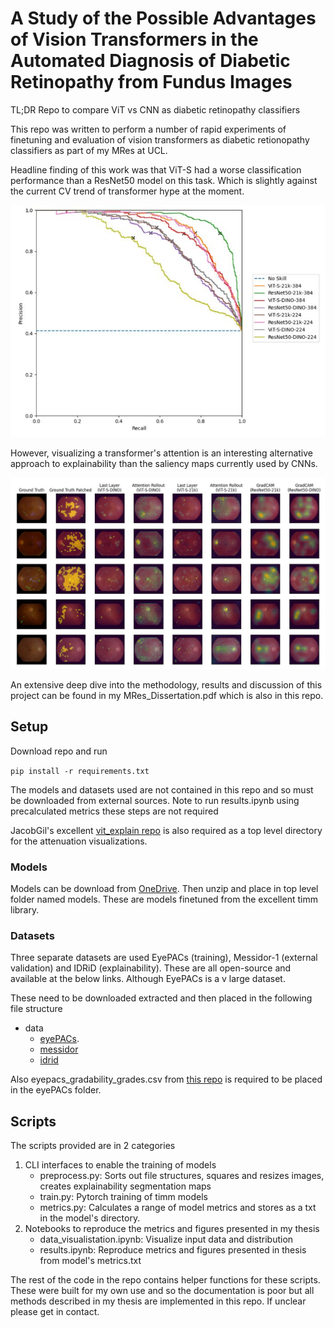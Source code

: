 # A Study of the Possible Advantages of Vision Transformers in the Automated Diagnosis of Diabetic Retinopathy from Fundus Images

TL;DR Repo to compare ViT vs CNN as diabetic retinopathy classifiers

This repo was written to perform a number of rapid experiments of finetuning and evaluation of vision transformers as diabetic retionopathy classifiers as part of my MRes at UCL.

Headline finding of this work was that ViT-S had a worse classification performance than a ResNet50 model on this task. Which is slightly against the current CV trend of transformer hype at the moment.

![Pre_Recall_Messidor.JPG](figures/Pre_Recall_Messidor.JPG?raw=true "Precision Recall Curve")

However, visualizing a transformer's attention is an interesting alternative approach to explainability than the saliency maps currently used by CNNs. 

![explain_vis.JPG](figures/explain_vis.JPG?raw=true "Explain Vis")

An extensive deep dive into the methodology, results and discussion of this project can be found in my MRes_Dissertation.pdf which is also in this repo.

## Setup

Download repo and run 

`pip install -r requirements.txt`

The models and datasets used are not contained in this repo and so must be downloaded from external sources. Note to run results.ipynb using precalculated metrics these steps are not required 

JacobGil's excellent [vit_explain repo](https://github.com/jacobgil/vit-explain) is also required as a top level directory for the attenuation visualizations.

### Models

Models can be download from [OneDrive](https://liveuclac-my.sharepoint.com/:u:/g/personal/rmhisje_ucl_ac_uk/Eb3E4zrKKQ9DvjRCCVrRFCoBniWMFYHVxqJx19QgvoIHeA?e=IWnzjC). Then unzip and place in top level folder named models.
These are models finetuned from the excellent timm library.

### Datasets

Three separate datasets are used EyePACs (training), Messidor-1 (external validation) and IDRiD (explainability). These are all open-source and available at the below links. Although EyePACs is a v large dataset. 


These need to be downloaded extracted and then placed in the following file structure
- data
    - [eyePACs](kaggle.com/c/diabetic-retinopathy-detection/data). 
    - [messidor](https://www.adcis.net/en/third-party/messidor/)
    - [idrid](https://idrid.grand-challenge.org/)

Also eyepacs_gradability_grades.csv from [this repo](https://github.com/mikevoets/jama16-retina-replication/tree/master/vendor/eyepacs) is required to be placed in the eyePACs folder.

## Scripts

The scripts provided are in 2 categories
1. CLI interfaces to enable the training of models
    - preprocess.py: Sorts out file structures, squares and resizes images, creates explainability segmentation maps
    - train.py: Pytorch training of timm models
    - metrics.py: Calculates a range of model metrics and stores as a txt in the model's directory.
2. Notebooks to reproduce the metrics and figures presented in my thesis
    - data_visualistation.ipynb: Visualize input data and distribution
    - results.ipynb: Reproduce metrics and figures presented in thesis from model's metrics.txt

The rest of the code in the repo contains helper functions for these scripts. These were built for my own use and so the documentation is poor but all methods described in my thesis are implemented in this repo. If unclear please get in contact.
